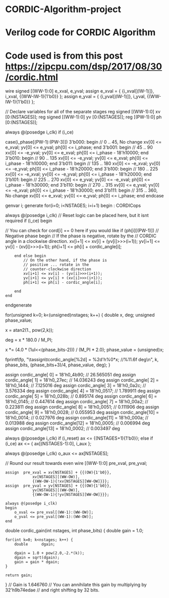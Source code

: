# CORDIC-Algorithm-project

# Verilog code for CORDIC Algorithm
# Code used is from this post https://zipcpu.com/dsp/2017/08/30/cordic.html


wire	signed [(WW-1):0]	e_xval, e_yval;
assign	e_xval = { {i_xval[(IW-1)]}, i_xval, {(WW-IW-1){1'b0}} };
assign	e_yval = { {i_yval[(IW-1)]}, i_yval, {(WW-IW-1){1'b0}} };

// Declare variables for all of the separate stages
reg	signed	[(WW-1):0]	xv	[0:(NSTAGES)];
reg	signed	[(WW-1):0]	yv	[0:(NSTAGES)];
reg		[(PW-1):0]	ph	[0:(NSTAGES)];


always @(posedge i_clk)
if (i_ce)

case(i_phase[(PW-1):(PW-3)])
3'b000: begin	// 0 .. 45, No change
		xv[0] <= e_xval;
		yv[0] <= e_yval;
		ph[0] <= i_phase;
		end
	3'b001: begin	// 45 .. 90
		xv[0] <= -e_yval;
		yv[0] <= e_xval;
		ph[0] <= i_phase - 18'h10000;
		end
	3'b010: begin	// 90 .. 135
		xv[0] <= -e_yval;
		yv[0] <= e_xval;
		ph[0] <= i_phase - 18'h10000;
		end
	3'b011: begin	// 135 .. 180
		xv[0] <= -e_xval;
		yv[0] <= -e_yval;
		ph[0] <= i_phase - 18'h20000;
		end
	3'b100: begin	// 180 .. 225
		xv[0] <= -e_xval;
		yv[0] <= -e_yval;
		ph[0] <= i_phase - 18'h20000;
		end
	3'b101: begin	// 225 .. 270
		xv[0] <= e_yval;
		yv[0] <= -e_xval;
		ph[0] <= i_phase - 18'h30000;
		end
	3'b110: begin	// 270 .. 315
		xv[0] <= e_yval;
		yv[0] <= -e_xval;
		ph[0] <= i_phase - 18'h30000;
		end
	3'b111: begin	// 315 .. 360, No change
		xv[0] <= e_xval;
		yv[0] <= e_yval;
		ph[0] <= i_phase;
		end
	endcase
  
  genvar	i;
generate for(i=0; i<NSTAGES; i=i+1) begin : CORDICops

always @(posedge i_clk)
	// Reset logic can be placed here, but it isnt required
	if (i_ce)
	begin
  
  // You can check for cord[i] == 0 here if you would like
		if (ph[i][(PW-1)]) // Negative phase
		begin
			// If the phase is negative, rotate by the
			// CORDIC angle in a clockwise direction.
			xv[i+1] <= xv[i] + (yv[i]>>>(i+1));
			yv[i+1] <= yv[i] - (xv[i]>>>(i+1));
			ph[i+1] <= ph[i] + cordic_angle[i];

		end else begin
			// On the other hand, if the phase is
			// positive ... rotate in the
			// counter-clockwise direction
			xv[i+1] <= xv[i] - (yv[i]>>>(i+1));
			yv[i+1] <= yv[i] + (xv[i]>>>(i+1));
			ph[i+1] <= ph[i] - cordic_angle[i];

		end
	end
endgenerate

for(unsigned k=0; k<(unsigned)nstages; k++) {
	double		x, deg;
	unsigned	phase_value;
  
  x = atan2(1., pow(2,k));
  
  deg = x * 180.0 / M_PI;
  
  x *= (4.0 * (1ul<<(phase_bits-2))) / (M_PI * 2.0);
	phase_value = (unsigned)x;
  
  fprintf(fp, "\tassign\tcordic_angle[%2d] = %2d\'h%0*x; //%11.6f deg\n",
		k, phase_bits, (phase_bits+3)/4, phase_value,
		deg);
}

assign	cordic_angle[ 0] = 18'h0_4b90; //  26.565051 deg
assign	cordic_angle[ 1] = 18'h0_27ec; //  14.036243 deg
assign	cordic_angle[ 2] = 18'h0_1444; //   7.125016 deg
assign	cordic_angle[ 3] = 18'h0_0a2c; //   3.576334 deg
assign	cordic_angle[ 4] = 18'h0_0517; //   1.789911 deg
assign	cordic_angle[ 5] = 18'h0_028b; //   0.895174 deg
assign	cordic_angle[ 6] = 18'h0_0145; //   0.447614 deg
assign	cordic_angle[ 7] = 18'h0_00a2; //   0.223811 deg
assign	cordic_angle[ 8] = 18'h0_0051; //   0.111906 deg
assign	cordic_angle[ 9] = 18'h0_0028; //   0.055953 deg
assign	cordic_angle[10] = 18'h0_0014; //   0.027976 deg
assign	cordic_angle[11] = 18'h0_000a; //   0.013988 deg
assign	cordic_angle[12] = 18'h0_0005; //   0.006994 deg
assign	cordic_angle[13] = 18'h0_0002; //   0.003497 deg

always @(posedge i_clk)
	if (i_reset)
		ax <= {(NSTAGES+1){1'b0}};
	else if (i_ce)
		ax <= { ax[(NSTAGES-1):0], i_aux };

always @(posedge i_clk)
	o_aux <= ax[NSTAGES];
  
  // Round our result towards even
	wire	[(WW-1):0]	pre_xval, pre_yval;

	assign	pre_xval = xv[NSTAGES] + {{(OW){1'b0}},
				xv[NSTAGES][(WW-OW)],
				{(WW-OW-1){!xv[NSTAGES][WW-OW]}}};
	assign	pre_yval = yv[NSTAGES] + {{(OW){1'b0}},
				yv[NSTAGES][(WW-OW)],
				{(WW-OW-1){!yv[NSTAGES][WW-OW]}}};

	always @(posedge i_clk)
	begin
		o_xval <= pre_xval[(WW-1):(WW-OW)];
		o_yval <= pre_yval[(WW-1):(WW-OW)];
	end
  
  double	cordic_gain(int nstages, int phase_bits) {
	double	gain = 1.0;

	for(int k=0; k<nstages; k++) {
		double		dgain;

		dgain = 1.0 + pow(2.0,-2.*(k));
		dgain = sqrt(dgain);
		gain = gain * dgain;
	}

	return gain;
}
// Gain is 1.646760
// You can annihilate this gain by multiplying by 32'h9b74edae
// and right shifting by 32 bits.



